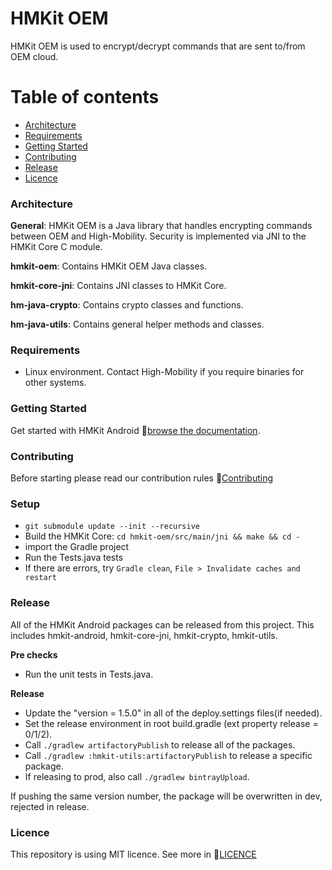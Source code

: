 # HMKit OEM

HMKit OEM is used to encrypt/decrypt commands that are sent to/from OEM cloud.

# Table of contents

* [Architecture](#architecture)
* [Requirements](#requirements)
* [Getting Started](#getting-started)
* [Contributing](#contributing)
* [Release](#release)
* [Licence](#Licence)

### Architecture

**General**: HMKit OEM is a Java library that handles encrypting commands between OEM and High-Mobility. Security is implemented via JNI to the HMKit Core C module.

**hmkit-oem**: Contains HMKit OEM Java classes.

**hmkit-core-jni**: Contains JNI classes to HMKit Core.

**hm-java-crypto**: Contains crypto classes and functions.

**hm-java-utils**: Contains general helper methods and classes.

### Requirements

* Linux environment. Contact High-Mobility if you require binaries for other systems.

### Getting Started

Get started with HMKit Android 📘[browse the documentation](https://high-mobility.com/learn/tutorials/for-carmakers/cloud/tutorial/).

### Contributing

Before starting please read our contribution rules 📘[Contributing](CONTRIBUTE.md)

### Setup

* `git submodule update --init --recursive`
* Build the HMKit Core: `cd hmkit-oem/src/main/jni && make && cd -`
* import the Gradle project
* Run the Tests.java tests
* If there are errors, try `Gradle clean`, `File > Invalidate caches and restart`

### Release

All of the HMKit Android packages can be released from this project. This includes hmkit-android, hmkit-core-jni, hmkit-crypto, hmkit-utils.

**Pre checks**

* Run the unit tests in Tests.java.

**Release**

* Update the "version = 1.5.0" in all of the deploy.settings files(if needed).
* Set the release environment in root build.gradle (ext property release = 0/1/2).
* Call `./gradlew artifactoryPublish` to release all of the packages.
* Call `./gradlew :hmkit-utils:artifactoryPublish` to release a specific package.
* If releasing to prod, also call `./gradlew bintrayUpload`.

If pushing the same version number, the package will be overwritten in dev, rejected in release.

### Licence
This repository is using MIT licence. See more in 📘[LICENCE](LICENCE.md)